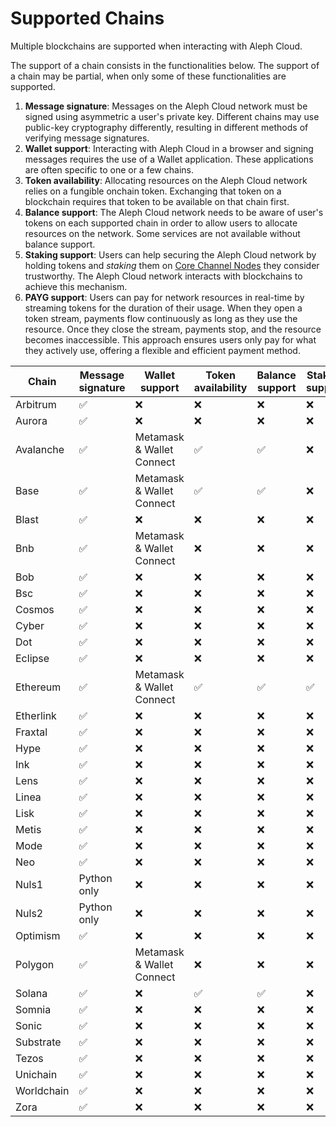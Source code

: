 # Supported Chains

Multiple blockchains are supported when interacting with Aleph Cloud.

The support of a chain consists in the functionalities below.
The support of a chain may be partial, when only some of these
functionalities are supported.

1. **Message signature**:
   Messages on the Aleph Cloud network must be signed using asymmetric a user's private key.
   Different chains may use public-key cryptography differently, resulting in different methods
   of verifying message signatures.
2. **Wallet support**:
   Interacting with Aleph Cloud in a browser and signing messages requires the use of a Wallet application.
   These applications are often specific to one or a few chains.
3. **Token availability**:
   Allocating resources on the Aleph Cloud network relies on a fungible onchain token.
   Exchanging that token on a blockchain requires that token to be available on that chain first.
4. **Balance support**:
   The Aleph Cloud network needs to be aware of user's tokens on each supported chain in order to allow
   users to allocate resources on the network. Some services are not available without balance support.
5. **Staking support**:
   Users can help securing the Aleph Cloud network by holding tokens and _staking_ them on
   [Core Channel Nodes](/nodes/core/introduction/) they consider trustworthy. The Aleph Cloud network
   interacts with blockchains to achieve this mechanism.
6. **PAYG support**:
   Users can pay for network resources in real-time by streaming tokens for the duration of their usage. When they open
   a token stream, payments flow continuously as long as they use the resource. Once they close the stream, payments
   stop, and the resource becomes inaccessible. This approach ensures users only pay for what they actively use,
   offering a flexible and efficient payment method.

| Chain      | Message signature | Wallet support            | Token availability | Balance support | Staking support | PAYG |
|------------|------------------|---------------------------|--------------------|------------------|------------------|------|
| Arbitrum   | ✅      | ❌                        | ❌                 | ❌               | ❌               | ❌    |
| Aurora     | ✅      | ❌                        | ❌                 | ❌               | ❌               | ❌    |
| Avalanche  | ✅                | Metamask & Wallet Connect | ✅                 | ✅               | ❌               | ✅    |
| Base       | ✅                | Metamask & Wallet Connect | ✅                 | ✅               | ❌               | ✅    |
| Blast      | ✅      | ❌                        | ❌                 | ❌               | ❌               | ❌    |
| Bnb        | ✅                | Metamask & Wallet Connect | ❌                 | ❌               | ❌               | ❌    |
| Bob        | ✅      | ❌                        | ❌                 | ❌               | ❌               | ❌    |
| Bsc        | ✅      | ❌                        | ❌                 | ❌               | ❌               | ❌    |
| Cosmos     | ✅                | ❌                        | ❌                 | ❌               | ❌               | ❌    |
| Cyber      | ✅      | ❌                        | ❌                 | ❌               | ❌               | ❌    |
| Dot        | ✅      | ❌                        | ❌                 | ❌               | ❌               | ❌    |
| Eclipse    | ✅      | ❌                        | ❌                 | ❌               | ❌               | ❌    |
| Ethereum   | ✅                | Metamask & Wallet Connect | ✅                 | ✅               | ✅               | ❌    |
| Etherlink  | ✅      | ❌                        | ❌                 | ❌               | ❌               | ❌    |
| Fraxtal    | ✅      | ❌                        | ❌                 | ❌               | ❌               | ❌    |
| Hype       | ✅      | ❌                        | ❌                 | ❌               | ❌               | ❌    |
| Ink        | ✅      | ❌                        | ❌                 | ❌               | ❌               | ❌    |
| Lens       | ✅      | ❌                        | ❌                 | ❌               | ❌               | ❌    |
| Linea      | ✅      | ❌                        | ❌                 | ❌               | ❌               | ❌    |
| Lisk       | ✅      | ❌                        | ❌                 | ❌               | ❌               | ❌    |
| Metis      | ✅      | ❌                        | ❌                 | ❌               | ❌               | ❌    |
| Mode       | ✅      | ❌                        | ❌                 | ❌               | ❌               | ❌    |
| Neo        | ✅      | ❌                        | ❌                 | ❌               | ❌               | ❌    |
| Nuls1      | Python only      | ❌                        | ❌                 | ❌               | ❌               | ❌    |
| Nuls2      | Python only      | ❌                        | ❌                 | ❌               | ❌               | ❌    |
| Optimism   | ✅                | ❌                        | ❌                 | ❌               | ❌               | ❌    |
| Polygon    | ✅                | Metamask & Wallet Connect | ❌                 | ❌               | ❌               | ❌    |
| Solana     | ✅                | ❌                        | ✅                 | ✅               | ❌               | ❌    |
| Somnia     | ✅                | ❌                        | ❌                 | ❌               | ❌               | ❌    |
| Sonic      | ✅                | ❌                        | ❌                 | ❌               | ❌               | ❌    |
| Substrate  | ✅                | ❌                        | ❌                 | ❌               | ❌               | ❌    |
| Tezos      | ✅                | ❌                        | ❌                 | ❌               | ❌               | ❌    |
| Unichain   | ✅                | ❌                        | ❌                 | ❌               | ❌               | ❌    |
| Worldchain | ✅                | ❌                        | ❌                 | ❌               | ❌               | ❌    |
| Zora       | ✅       | ❌                        | ❌                 | ❌               | ❌               | ❌    |
